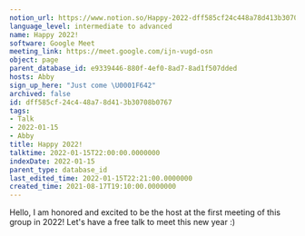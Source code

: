 ```yaml
---
notion_url: https://www.notion.so/Happy-2022-dff585cf24c448a78d413b30708b0767
language_level: intermediate to advanced
name: Happy 2022!
software: Google Meet
meeting_link: https://meet.google.com/ijn-vugd-osn
object: page
parent_database_id: e9339446-880f-4ef0-8ad7-8ad1f507dded
hosts: Abby
sign_up_here: "Just come \U0001F642"
archived: false
id: dff585cf-24c4-48a7-8d41-3b30708b0767
tags:
- Talk
- 2022-01-15
- Abby
title: Happy 2022!
talktime: 2022-01-15T22:00:00.0000000
indexDate: 2022-01-15
parent_type: database_id
last_edited_time: 2022-01-15T22:21:00.0000000
created_time: 2021-08-17T19:10:00.0000000
---
```


Hello, I am honored and excited to be the host at the first meeting of this group in 2022! Let's have a free talk to meet this new year :)





